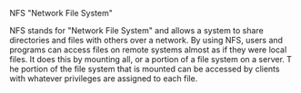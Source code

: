 NFS  "Network File System"



NFS stands for "Network File System" and allows a system to share directories and files with others over a network. By using NFS, 
users and programs can access files on remote systems almost as if they were local files. It does this by mounting all, or a portion of a file system on a server. T
he portion of the file system that is mounted can be accessed by clients with whatever privileges are assigned to each file.
